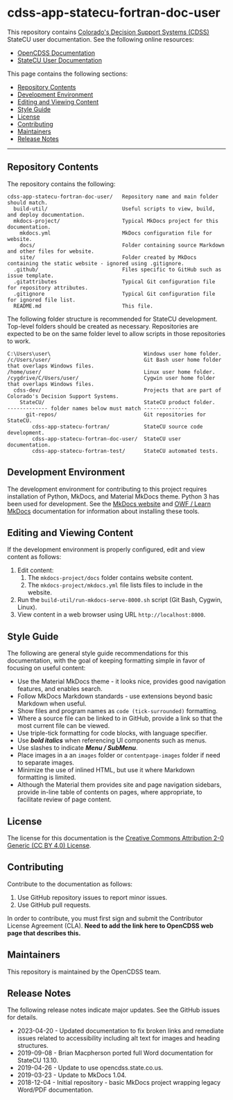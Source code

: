 # cdss-app-statecu-fortran-doc-user #

This repository contains [Colorado's Decision Support Systems (CDSS)](https://www.colorado.gov/cdss) StateCU user documentation.
See the following online resources:

* [OpenCDSS Documentation](http://opencdss.state.co.us/opencdss/)
* [StateCU User Documentation](http://opencdss.state.co.us/statecu/latest/doc-user/)

This page contains the following sections:

* [Repository Contents](#repository-contents)
* [Development Environment](#development-environment)
* [Editing and Viewing Content](#editing-and-viewing-content)
* [Style Guide](#style-guide)
* [License](#license)
* [Contributing](#contributing)
* [Maintainers](#maintainers)
* [Release Notes](#release-notes)

-----------------

## Repository Contents ##

The repository contains the following:

```text
cdss-app-statecu-fortran-doc-user/   Repository name and main folder should match.
  build-util/                        Useful scripts to view, build, and deploy documentation.
  mkdocs-project/                    Typical MkDocs project for this documentation.
    mkdocs.yml                       MkDocs configuration file for website.
    docs/                            Folder containing source Markdown and other files for website.
    site/                            Folder created by MkDocs containing the static website - ignored using .gitignore.
  .github/                           Files specific to GitHub such as issue template.
  .gitattributes                     Typical Git configuration file for repository attributes.
  .gitignore                         Typical Git configuration file for ignored file list.
  README.md                          This file.

```

The following folder structure is recommended for StateCU development.
Top-level folders should be created as necessary.
Repositories are expected to be on the same folder level to allow scripts in those repositories to work.

```
C:\Users\user\                              Windows user home folder.
/c/Users/user/                              Git Bash user home folder that overlaps Windows files.
/home/user/                                 Linux user home folder.
/cygdrive/C/Users/user/                     Cygwin user home folder that overlaps Windows files.
  cdss-dev/                                 Projects that are part of Colorado's Decision Support Systems.
    StateCU/                                StateCU product folder.
------------- folder names below must match --------------
      git-repos/                            Git repositories for StateCU.
        cdss-app-statecu-fortran/           StateCU source code development.
        cdss-app-statecu-fortran-doc-user/  StateCU user documentation.
        cdss-app-statecu-fortran-test/      StateCU automated tests.
```

## Development Environment ##

The development environment for contributing to this project requires installation of Python, MkDocs, and Material MkDocs theme.
Python 3 has been used for development.
See the [MkDocs website](https://www.mkdocs.org/) and
[OWF / Learn MkDocs](http://learn.openwaterfoundation.org/owf-learn-mkdocs/)
documentation for information about installing these tools.

## Editing and Viewing Content ##

If the development environment is properly configured, edit and view content as follows:

1. Edit content:
    1. The `mkdocs-project/docs` folder contains website content.
    2. The `mkdocs-project/mkdocs.yml` file lists files to include in the website.
2. Run the `build-util/run-mkdocs-serve-8000.sh` script (Git Bash, Cygwin, Linux).
3. View content in a web browser using URL `http://localhost:8000`.

## Style Guide ##

The following are general style guide recommendations for this documentation,
with the goal of keeping formatting simple in favor of focusing on useful content:

* Use the Material MkDocs theme - it looks nice, provides good navigation features, and enables search.
* Follow MkDocs Markdown standards - use extensions beyond basic Markdown when useful.
* Show files and program names as `code (tick-surrounded)` formatting.
* Where a source file can be linked to in GitHub, provide a link so that the most current file can be viewed.
* Use triple-tick formatting for code blocks, with language specifier.
* Use ***bold italics*** when referencing UI components such as menus.
* Use slashes to indicate ***Menu / SubMenu***.
* Place images in a an `images` folder or `contentpage-images` folder if need to separate images.
* Minimize the use of inlined HTML, but use it where Markdown formatting is limited.
* Although the Material them provides site and page navigation sidebars,
provide in-line table of contents on pages, where appropriate, to facilitate review of page content.

## License ##

The license for this documentation is the
[Creative Commons Attribution 2-0 Generic (CC BY 4.0) License](https://creativecommons.org/licenses/by/4.0/).

## Contributing ##

Contribute to the documentation as follows:

1. Use GitHub repository issues to report minor issues.
2. Use GitHub pull requests.

In order to contribute, you must first sign and submit the Contributor License Agreement (CLA).
**Need to add the link here to OpenCDSS web page that describes this.**

## Maintainers ##

This repository is maintained by the OpenCDSS team.

## Release Notes ##

The following release notes indicate major updates.
See the GitHub issues for details.

* 2023-04-20 - Updated documentation to fix broken links and remediate issues related to accessibility including alt text for images and heading structures.
* 2019-09-08 - Brian Macpherson ported full Word documentation for StateCU 13.10. 
* 2019-04-26 - Update to use opencdss.state.co.us. 
* 2019-03-23 - Update to MkDocs 1.04.
* 2018-12-04 - Initial repository - basic MkDocs project wrapping legacy Word/PDF documentation.
